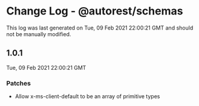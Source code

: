 # Change Log - @autorest/schemas

This log was last generated on Tue, 09 Feb 2021 22:00:21 GMT and should not be manually modified.

## 1.0.1
Tue, 09 Feb 2021 22:00:21 GMT

### Patches

- Allow x-ms-client-default to be an array of primitive types

